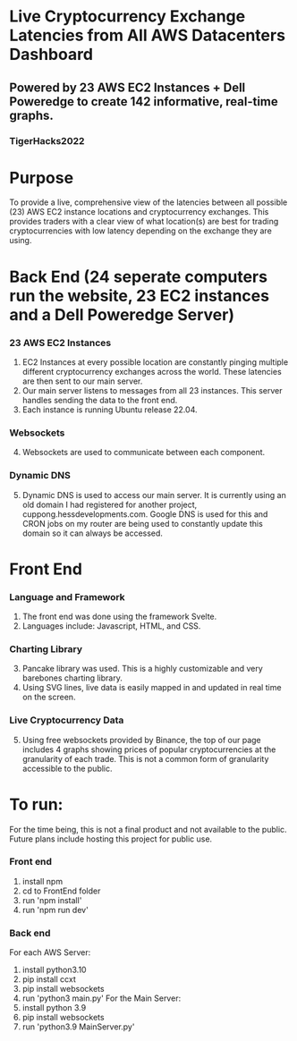 # Live Cryptocurrency Exchange Latencies from All AWS Datacenters Dashboard 
## Powered by 23 AWS EC2 Instances + Dell Poweredge to create 142 informative, real-time graphs.
### TigerHacks2022

# Purpose
To provide a live, comprehensive view of the latencies between all possible (23) AWS EC2 instance locations and cryptocurrency exchanges. This provides traders with a clear view of what location(s) are best for trading cryptocurrencies with low latency depending on the exchange they are using.

# Back End (24 seperate computers run the website, 23 EC2 instances and a Dell Poweredge Server)
### 23 AWS EC2 Instances
1. EC2 Instances at every possible location are constantly pinging multiple different cryptocurrency exchanges across the world. These latencies are then sent to our main server.
2. Our main server listens to messages from all 23 instances. This server handles sending the data to the front end.
3. Each instance is running Ubuntu release 22.04.
### Websockets
4. Websockets are used to communicate between each component.
### Dynamic DNS
5. Dynamic DNS is used to access our main server. It is currently using an old domain I had registered for another project, cuppong.hessdevelopments.com. Google DNS is used for this and CRON jobs on my router are being used to constantly update this domain so it can always be accessed.

# Front End
### Language and Framework
1. The front end was done using the framework Svelte. 
2. Languages include: Javascript, HTML, and CSS.
### Charting Library
3. Pancake library was used. This is a highly customizable and very barebones charting library. 
4. Using SVG lines, live data is easily mapped in and updated in real time on the screen.
### Live Cryptocurrency Data
5. Using free websockets provided by Binance, the top of our page includes 4 graphs showing prices of popular cryptocurrencies at the granularity of each trade. This is not a common form of granularity accessible to the public.


# To run:
For the time being, this is not a final product and not available to the public. Future plans include hosting this project for public use.
### Front end
1. install npm
2. cd to FrontEnd folder
3. run 'npm install'
4. run 'npm run dev'
### Back end
For each AWS Server:
1. install python3.10
2. pip install ccxt
3. pip install websockets
4. run 'python3 main.py'
For the Main Server:
1. install python 3.9
2. pip install websockets
3. run 'python3.9 MainServer.py'
